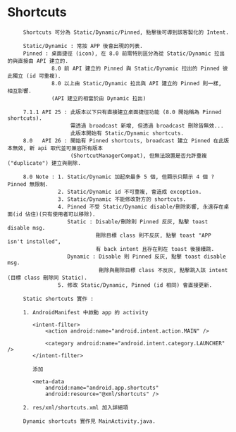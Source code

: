 # Shortcuts
         
         Shortcuts 可分為 Static/Dynamic/Pinned, 點擊後可導到該客製化的 Intent.
         
         Static/Dynamic : 常按 APP 後會出現的列表.
         Pinned : 桌面捷徑 (icon), 在 8.0 前需特別區分為從 Static/Dynamic 拉出的與直接由 API 建立的.
                  8.0 前 API 建立的 Pinned 與 Static/Dynamic 拉出的 Pinned 彼此獨立 (id 可重複).
                  8.0 以上由 Static/Dynamic 拉出與 API 建立的 Pinned 則一樣, 相互影響.
                  (API 建立的相當於由 Dynamic 拉出)
                  
         7.1.1 API 25 : 此版本以下只有直接建立桌面捷徑功能 (8.0 開始稱為 Pinned shortcuts).
                        需透過 broadcast 新增, 但透過 broadcast 刪除皆無效...
                        此版本開始有 Static/Dynamic shortcuts.
         8.0   API 26 : 開始有 Pinned shortcuts, broadcast 建立 Pinned 在此版本無效, 新 api 取代並可兼容所有版本                    
                        (ShortcutManagerCompat), 但無法設置是否允許重複 ("duplicate") 建立與刪除.
                  
         8.0 Note : 1. Static/Dynamic 加起來最多 5 個, 但顯示只顯示 4 個 ? Pinned 無限制.
                    2. Static/Dynamic id 不可重複, 會造成 exception.
                    3. Static/Dynamic 不能修改對方的 shortcuts.
                    4. Pinned 不受 Static/Dynamic disable/刪除影響, 永遠存在桌面(id 佔住)(只有使用者可以移除).
                       Static : Disable/刪除則 Pinned 反灰, 點擊 toast disable msg.
                                刪除目標 class 則不反灰, 點擊 toast "APP isn't installed",
                                有 back intent 且存在則在 toast 後接續跳.
                       Dynamic : Disable 則 Pinned 反灰, 點擊 toast disable msg.
                                 刪除與刪除目標 class 不反灰, 點擊跳入該 intent (目標 class 刪除同 Static).
                    5. 修改 Static/Dynamic, Pinned (id 相同) 會直接更新.

         Static shortcuts 實作 :
         
         1. AndroidManifest 中啟動 app 的 activity

            <intent-filter>
                <action android:name="android.intent.action.MAIN" />

                <category android:name="android.intent.category.LAUNCHER" />
            </intent-filter>

            添加

            <meta-data
                android:name="android.app.shortcuts"
                android:resource="@xml/shortcuts" />

         2. res/xml/shortcuts.xml 加入詳細項

         Dynamic shortcuts 實作見 MainActivity.java.
